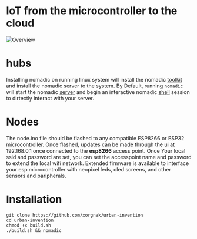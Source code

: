 
# IoT from the microcontroller to the cloud
![Overview](http://www.plantuml.com/plantuml/png/JO-n3e8m48PtdkB2xe89SJ8i9WwYH4oC8HqEQ8G0jXxNWHZVtLQiOVo_VdVtDnaPYStG1ngh3kyImdI2ewhb6C8hWCAcNPPleZY6AtBL25XjeTYRKioFPnnrAOaco5guODbBNYZl_reRl_iQPkr6XoV_n9ioD5zS-g77leZBhiewWimA93mxe6Qb1VXywckmKvs3dkK34aFQ4YboLnBvgEsdFm00)

# hubs

Installing nomadic on running linux system will install the nomadic [toolkit](/TOOLS.md) and install the nomadic server to the system.  By Default, running `nomadic` will start the nomadic [server](/SERVER.md) and begin an interactive nomadic [shell](/SHELL.md) session to dirtectly interact with your server.

# Nodes

The node.ino file should be flashed to any compatible ESP8266 or ESP32 microcontroller.  Once flashed, updates can be made through the ui at 192.168.0.1 once connected to the **esp8266** access point.  Once Your local ssid and password are set, you can set the accesspoint name and password to extend the local wifi network.  Extended firmware is available to interface your esp microcontroller with neopixel leds, oled screens, and other sensors and paripherals.

# Installation

```
git clone https://github.com/xorgnak/urban-invention
cd urban-invention
chmod +x build.sh
./build.sh && nomadic
```

